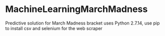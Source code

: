 # MachineLearningMarchMadness
Predictive solution for March Madness bracket
uses Python 2.7.14,
use pip to install csv and selenium for the web scraper
